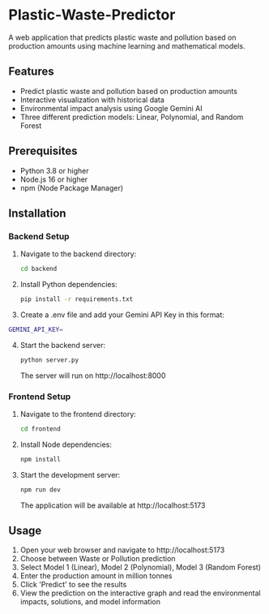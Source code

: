 # Plastic-Waste-Predictor

A web application that predicts plastic waste and pollution based on production amounts using machine learning and mathematical models.

## Features

- Predict plastic waste and pollution based on production amounts
- Interactive visualization with historical data
- Environmental impact analysis using Google Gemini AI
- Three different prediction models: Linear, Polynomial, and Random Forest

## Prerequisites

- Python 3.8 or higher
- Node.js 16 or higher
- npm (Node Package Manager)

## Installation

### Backend Setup

1. Navigate to the backend directory:
   ```bash
   cd backend
   ```

2. Install Python dependencies:
   ```bash
   pip install -r requirements.txt
   ```
3. Create a .env file and add your Gemini API Key in this format:
  ```bash
  GEMINI_API_KEY=
  ```
4. Start the backend server:
   ```bash
   python server.py
   ```
   The server will run on http://localhost:8000

### Frontend Setup

1. Navigate to the frontend directory:
   ```bash
   cd frontend
   ```

2. Install Node dependencies:
   ```bash
   npm install
   ```

3. Start the development server:
   ```bash
   npm run dev
   ```
   The application will be available at http://localhost:5173

## Usage

1. Open your web browser and navigate to http://localhost:5173
2. Choose between Waste or Pollution prediction
3. Select Model 1 (Linear), Model 2 (Polynomial), Model 3 (Random Forest)
4. Enter the production amount in million tonnes
5. Click 'Predict' to see the results
6. View the prediction on the interactive graph and read the environmental impacts, solutions, and model information
